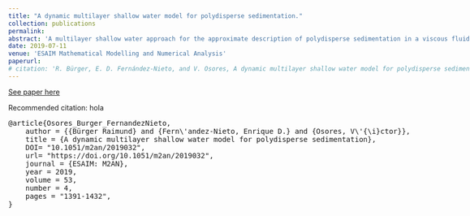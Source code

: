 ```yaml
---
title: "A dynamic multilayer shallow water model for polydisperse sedimentation."
collection: publications
permalink:
abstract: 'A multilayer shallow water approach for the approximate description of polydisperse sedimentation in a viscous fluid is presented. The fluid is assumed to carry finely dispersed solid particles that belong to a finite number of species that differ in density and size. These species segregate and form areas of different composition. In addition, the settling of particles influences the motion of the ambient fluid. A distinct feature of the new approach is the particular definition of the average velocity of the mixture. It takes into account the densities of the solid particles and the fluid and allows us to recover the global mass conservation and linear momentum balance laws of the mixture. This definition motivates a modification of the Masliyah-Lockett-Bassoon (MLB) settling velocities of each species. The multilayer shallow water model allows one to determine the spatial distribution of the solid particles, the velocity field, and the evolution of the free surface of the mixture. The final model can be written as a multilayer model with variable density where the unknowns are the averaged velocities and concentrations in each layer, the transfer terms across each interface, and the total mass. An explicit formula of the transfer terms leads to a reduced form of the system. Finally, an explicit bound of the minimum and maximum eigenvalues of the transport matrix of the system is utilized to design a Harten-Lax-van Leer (HLL)-type path-conservative numerical method. Numerical simulations illustrate the coupled polydisperse sedimentation and flow fields in various scenarios, including sedimentation in a type of basin that is used in practice in mining industry and in a basin whose bottom topography gives rise to recirculations of the fluid and high solids concentrations.'
date: 2019-07-11
venue: 'ESAIM Mathematical Modelling and Numerical Analysis'
paperurl: 
# citation: 'R. Bürger, E. D. Fernández-Nieto, and V. Osores, A dynamic multilayer shallow water model for polydisperse sedimentation, ESAIM: Math. Model. Numer. Anal., 53 (2019), pp. 1391–1432.'
---
```

[See paper here](https://www.esaim-m2an.org/articles/m2an/abs/2019/04/m2an180072/m2an180072.html)

<style>
body{
max-width: 1180px;
width: 98%;
margin: 0px auto;
/* text-align: justify; */
}
</style>

<p>Recommended citation: hola</p>
<div>
<a name="Osores_Burger_FernandezNieto"></a>
<pre>
@article{Osores_Burger_FernandezNieto,
	author = {{Bürger Raimund} and {Fern\'andez-Nieto, Enrique D.} and {Osores, V\'{\i}ctor}},
	title = {A dynamic multilayer shallow water model for polydisperse sedimentation},
	DOI= "10.1051/m2an/2019032",
	url= "https://doi.org/10.1051/m2an/2019032",
	journal = {ESAIM: M2AN},
	year = 2019,
	volume = 53,
	number = 4,
	pages = "1391-1432",
}
</pre>
</div>